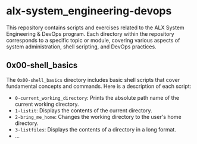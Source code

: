 # alx-system_engineering-devops

This repository contains scripts and exercises related to the ALX System Engineering & DevOps program. Each directory within the repository corresponds to a specific topic or module, covering various aspects of system administration, shell scripting, and DevOps practices.

## 0x00-shell_basics

The `0x00-shell_basics` directory includes basic shell scripts that cover fundamental concepts and commands. Here is a description of each script:

- `0-current_working_directory`: Prints the absolute path name of the current working directory.
- `1-listit`: Displays the contents of the current directory.
- `2-bring_me_home`: Changes the working directory to the user's home directory.
- `3-listfiles`: Displays the contents of a directory in a long format.
- ...


